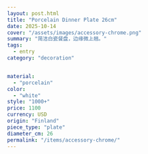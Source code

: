 ```yaml
---
layout: post.html
title: "Porcelain Dinner Plate 26cm"
date: 2025-10-14
cover: "/assets/images/accessory-chrome.png"
summary: "简洁白瓷餐盘，边缘微上翘。"
tags:
  - entry
category: "decoration"


material:
  - "porcelain"
color:
  - "white"
style: "1000+"
price: 1100          
currency: USD  
origin: "Finland"
piece_type: "plate"
diameter_cm: 26
permalink: "/items/accessory-chrome/"
---
```


